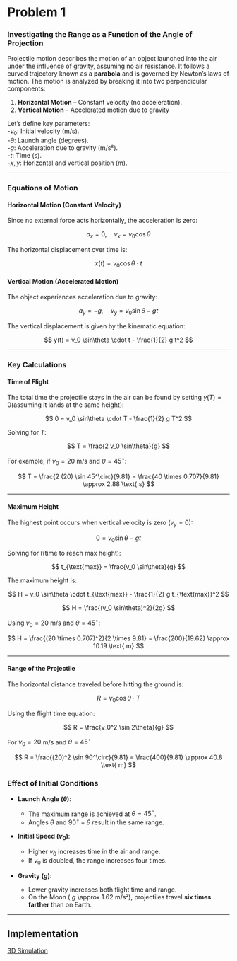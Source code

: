 # Problem 1

### **Investigating the Range as a Function of the Angle of Projection**  

Projectile motion describes the motion of an object launched into the air under the influence of gravity, assuming no air resistance. It follows a curved trajectory known as a **parabola** and is governed by Newton’s laws of motion. The motion is analyzed by breaking it into two perpendicular components:  

1. **Horizontal Motion** – Constant velocity (no acceleration).  
2. **Vertical Motion** – Accelerated motion due to gravity 


Let’s define key parameters:  
-$v_0$: Initial velocity (m/s).  
-$\theta$: Launch angle (degrees).  
-$g$: Acceleration due to gravity (m/s²).  
-$t$: Time (s).  
-$x, y$: Horizontal and vertical position (m).  

---

### **Equations of Motion**  

#### **Horizontal Motion (Constant Velocity)**  
Since no external force acts horizontally, the acceleration is zero:  

$$
a_x = 0, \quad v_x = v_0 \cos\theta
$$

The horizontal displacement over time is:

$$
x(t) = v_0 \cos\theta \cdot t
$$

#### **Vertical Motion (Accelerated Motion)**  
The object experiences acceleration due to gravity:  

$$
a_y = -g, \quad v_y = v_0 \sin\theta - g t
$$

The vertical displacement is given by the kinematic equation:

$$
y(t) = v_0 \sin\theta \cdot t - \frac{1}{2} g t^2
$$

---

### **Key Calculations**  

#### **Time of Flight**  
The total time the projectile stays in the air can be found by setting $y(T) = 0$(assuming it lands at the same height):  

$$
0 = v_0 \sin\theta \cdot T - \frac{1}{2} g T^2
$$

Solving for $T$:  

$$
T = \frac{2 v_0 \sin\theta}{g}
$$

For example, if $v_0 = 20$ m/s and $\theta = 45^\circ$:  

$$
T = \frac{2 (20) \sin 45^\circ}{9.81} = \frac{40 \times 0.707}{9.81} \approx 2.88 \text{ s}
$$

---

#### **Maximum Height**  
The highest point occurs when vertical velocity is zero $(v_y = 0)$:

$$
0 = v_0 \sin\theta - g t
$$

Solving for $t$(time to reach max height):

$$
t_{\text{max}} = \frac{v_0 \sin\theta}{g}
$$

The maximum height is:

$$ 
H = v_0  \sin\theta \cdot t_{\text{max}} - \frac{1}{2} g t_{\text{max}}^2
$$

$$
H = \frac{(v_0 \sin\theta)^2}{2g}
$$

Using $v_0 = 20$ m/s and $\theta = 45^\circ$:

$$
H = \frac{(20 \times 0.707)^2}{2 \times 9.81} = \frac{200}{19.62} \approx 10.19 \text{ m}
$$

---

#### **Range of the Projectile**  
The horizontal distance traveled before hitting the ground is:

$$
R = v_0 \cos\theta \cdot T
$$

Using the flight time equation:

$$
R = \frac{v_0^2 \sin 2\theta}{g}
$$

For $v_0 = 20$ m/s and $\theta = 45^\circ$:

$$
R = \frac{(20)^2 \sin 90^\circ}{9.81} = \frac{400}{9.81} \approx 40.8 \text{ m}
$$



### **Effect of Initial Conditions**  

- **Launch Angle ($\theta$)**:  
  - The maximum range is achieved at  $\theta = 45^\circ$.  
  - Angles $\theta$ and $90^\circ - \theta$ result in the same range.  

- **Initial Speed ($v_0$)**:  
  - Higher $v_0$ increases time in the air and range.  
  - If $v_0$ is doubled, the range increases four times.  

- **Gravity ($g$)**:  
  - Lower gravity increases both flight time and range.  
  - On the Moon ( $g$ \approx 1.62 m/s²), projectiles travel **six times farther** than on Earth.  

---

## **Implementation**

[3D Simulation](simulation_projecttile.html)





